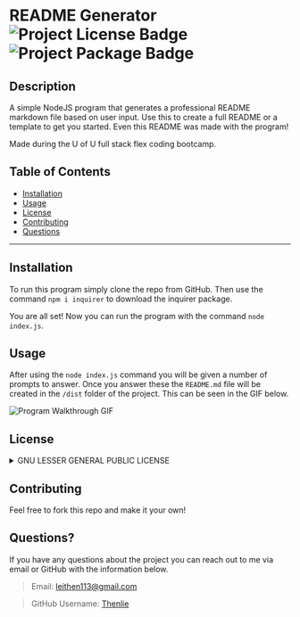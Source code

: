   # README Generator  ![Project License Badge](https://img.shields.io/badge/license-GNU-brightgreen) ![Project Package Badge](https://img.shields.io/badge/package-Inquirer-informational)

  ## Description

  A simple NodeJS program that generates a professional README markdown file based on user input. Use this to create a full README or a template to get you started. Even this README was made with the program! 

  Made during the U of U full stack flex coding bootcamp.

  ## Table of Contents

  * [Installation](#installation)
  * [Usage](#usage)
  * [License](#license)
  * [Contributing](#contributing)
  * [Questions](#questions)

  ***

  ## Installation

  To run this program simply clone the repo from GitHub. Then use the command `npm i inquirer` to download the inquirer package. 
  
  You are all set! Now you can run the program with the command `node index.js`.

  ## Usage

  After using the `node index.js` command you will be given a number of prompts to answer. Once you answer these the `README.md` file will be created in the `/dist` folder of the project. This can be seen in the GIF below. 

  ![Program Walkthrough GIF](https://github.com/Thenlie/readme-generator/blob/main/assets/videos/video-walkthrough2.gif)  
  
  ## License
  <details>
  
  
  <summary>GNU LESSER GENERAL PUBLIC LICENSE</summary>
  
  > Version 3, 29 June 2007
  > 
  > Copyright (C) 2007 Free Software Foundation, Inc. <https://fsf.org/>
  >
  > __Everyone is permitted to copy and distribute verbatim copies__
  > __of this license document, but changing it is not allowed.__
  > 
  > 
  > This version of the GNU Lesser General Public License incorporates
  > the terms and conditions of version 3 of the GNU General Public
  > License, supplemented by the additional permissions listed below.
  > 
  > 0. Additional Definitions.
  > 
  > As used herein, "this License" refers to version 3 of the GNU Lesser
  > General Public License, and the "GNU GPL" refers to version 3 of the GNU
  > General Public License.
  > 
  > "The Library" refers to a covered work governed by this License,
  > other than an Application or a Combined Work as defined below.
  > 
  > An "Application" is any work that makes use of an interface provided
  > by the Library, but which is not otherwise based on the Library.
  > Defining a subclass of a class defined by the Library is deemed a mode
  > of using an interface provided by the Library.
  > 
  > A "Combined Work" is a work produced by combining or linking an
  > Application with the Library.  The particular version of the Library
  > with which the Combined Work was made is also called the "Linked
  > Version".
  > 
  > The "Minimal Corresponding Source" for a Combined Work means the
  > Corresponding Source for the Combined Work, excluding any source code
  > for portions of the Combined Work that, considered in isolation, are
  > based on the Application, and not on the Linked Version.
  > 
  > The "Corresponding Application Code" for a Combined Work means the
  > object code and/or source code for the Application, including any data
  > and utility programs needed for reproducing the Combined Work from the
  > Application, but excluding the System Libraries of the Combined Work.
  > 
  > 1. Exception to Section 3 of the GNU GPL.
  > 
  > You may convey a covered work under sections 3 and 4 of this License
  > without being bound by section 3 of the GNU GPL.
  > 
  > 2. Conveying Modified Versions.
  > 
  > If you modify a copy of the Library, and, in your modifications, a
  > facility refers to a function or data to be supplied by an Application
  > that uses the facility (other than as an argument passed when the
  > facility is invoked), then you may convey a copy of the modified
  > version:
  > 
  > a) under this License, provided that you make a good faith effort to
  > ensure that, in the event an Application does not supply the
  > function or data, the facility still operates, and performs
  > whatever part of its purpose remains meaningful, or
  > 
  > b) under the GNU GPL, with none of the additional permissions of
  > this License applicable to that copy.
  > 
  > 3. Object Code Incorporating Material from Library Header Files.
  > 
  > The object code form of an Application may incorporate material from
  > a header file that is part of the Library.  You may convey such object
  > code under terms of your choice, provided that, if the incorporated
  > material is not limited to numerical parameters, data structure
  > layouts and accessors, or small macros, inline functions and templates
  > (ten or fewer lines in length), you do both of the following:
  > 
  > a) Give prominent notice with each copy of the object code that the
  > Library is used in it and that the Library and its use are
  > covered by this License.
  > 
  > b) Accompany the object code with a copy of the GNU GPL and this license
  > document.
  > 
  > 4. Combined Works.
  > 
  > You may convey a Combined Work under terms of your choice that,
  > taken together, effectively do not restrict modification of the
  > portions of the Library contained in the Combined Work and reverse
  > engineering for debugging such modifications, if you also do each of
  > the following:
  > 
  > a) Give prominent notice with each copy of the Combined Work that
  > the Library is used in it and that the Library and its use are
  > covered by this License.
  > 
  > b) Accompany the Combined Work with a copy of the GNU GPL and this license
  > document.
  > 
  > c) For a Combined Work that displays copyright notices during
  > execution, include the copyright notice for the Library among
  > these notices, as well as a reference directing the user to the
  > copies of the GNU GPL and this license document.
  > 
  > d) Do one of the following:
  > 
  > 0) Convey the Minimal Corresponding Source under the terms of this
  > License, and the Corresponding Application Code in a form
  > suitable for, and under terms that permit, the user to
  > recombine or relink the Application with a modified version of
  > the Linked Version to produce a modified Combined Work, in the
  > manner specified by section 6 of the GNU GPL for conveying
  > Corresponding Source.
  > 
  > 1) Use a suitable shared library mechanism for linking with the
  > Library.  A suitable mechanism is one that (a) uses at run time
  > a copy of the Library already present on the user's computer
  > system, and (b) will operate properly with a modified version
  > of the Library that is interface-compatible with the Linked
  > Version.
  > 
  > e) Provide Installation Information, but only if you would otherwise
  > be required to provide such information under section 6 of the
  > GNU GPL, and only to the extent that such information is
  > necessary to install and execute a modified version of the
  > Combined Work produced by recombining or relinking the
  > Application with a modified version of the Linked Version. (If
  > you use option 4d0, the Installation Information must accompany
  > the Minimal Corresponding Source and Corresponding Application
  > Code. If you use option 4d1, you must provide the Installation
  > Information in the manner specified by section 6 of the GNU GPL
  > for conveying Corresponding Source.)
  > 
  > 5. Combined Libraries.
  > 
  > You may place library facilities that are a work based on the
  > Library side by side in a single library together with other library
  > facilities that are not Applications and are not covered by this
  > License, and convey such a combined library under terms of your
  > choice, if you do both of the following:
  > 
  > a) Accompany the combined library with a copy of the same work based
  > on the Library, uncombined with any other library facilities,
  > conveyed under the terms of this License.
  > 
  > b) Give prominent notice with the combined library that part of it
  > is a work based on the Library, and explaining where to find the
  > accompanying uncombined form of the same work.
  > 
  > 6. Revised Versions of the GNU Lesser General Public License.
  > 
  > The Free Software Foundation may publish revised and/or new versions
  > of the GNU Lesser General Public License from time to time. Such new
  > versions will be similar in spirit to the present version, but may
  > differ in detail to address new problems or concerns.
  > 
  > Each version is given a distinguishing version number. If the
  > Library as you received it specifies that a certain numbered version
  > of the GNU Lesser General Public License "or any later version"
  > applies to it, you have the option of following the terms and
  > conditions either of that published version or of any later version
  > published by the Free Software Foundation. If the Library as you
  > received it does not specify a version number of the GNU Lesser
  > General Public License, you may choose any version of the GNU Lesser
  > General Public License ever published by the Free Software Foundation.
  > 
  > If the Library as you received it specifies that a proxy can decide
  > whether future versions of the GNU Lesser General Public License shall
  > apply, that proxy's public statement of acceptance of any version is
  > permanent authorization for you to choose that version for the
  > Library.
  </details>

  ## Contributing

  Feel free to fork this repo and make it your own! 
  
  
  ## Questions?

  If you have any questions about the project you can reach out to me via email or GitHub with the information below. 

  >Email: leithen113@gmail.com 

  >GitHub Username: [Thenlie](https://github.com/Thenlie)
